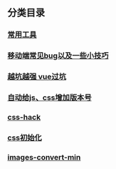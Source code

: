## 分类目录

### [常用工具](./src/常用工具/README.md)

### [移动端常见bug以及一些小技巧](./src/移动端常见bug以及一些小技巧/README.md)

### [越坑越强 vue过坑](./src/越坑越强%20vue过坑/README.md)

### [自动给js、css增加版本号](./src/自动给js、css增加版本号/README.md)

### [css-hack](./src/css-hack/README.md)

### [css初始化](./src/css初始化/README.md)

### [images-convert-min](./src/images-convert-min/README.md)

